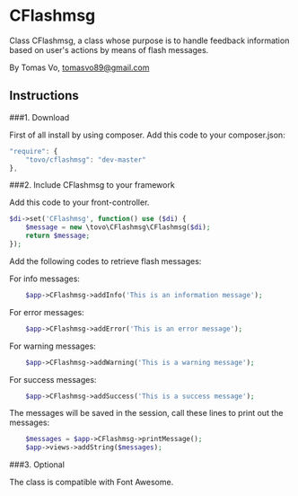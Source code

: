 CFlashmsg
=========

Class CFlashmsg, a class whose purpose is to handle feedback information based on user's actions by means
of flash messages.

By Tomas Vo, tomasvo89@gmail.com


Instructions
------------------

###1. Download

First of all install by using composer. Add this code to your composer.json:

```javascript
"require": {
    "tovo/cflashmsg": "dev-master"
},
```

###2. Include CFlashmsg to your framework

Add this code to your front-controller.

```php
$di->set('CFlashmsg', function() use ($di) { 
    $message = new \tovo\CFlashmsg\CFlashmsg($di);  
    return $message; 
}); 
```

Add the following codes to retrieve flash messages:

For info messages:

```php
    $app->CFlashmsg->addInfo('This is an information message'); 
```
For error messages:

```php
    $app->CFlashmsg->addError('This is an error message'); 
```

For warning messages:

```php
    $app->CFlashmsg->addWarning('This is a warning message'); 
```

For success messages:

```php
    $app->CFlashmsg->addSuccess('This is a success message'); 
```
   
The messages will be saved in the session, call these lines to print out the messages:
    
```php
    $messages = $app->CFlashmsg->printMessage();
    $app->views->addString($messages);
```
###3. Optional

The class is compatible with Font Awesome.
